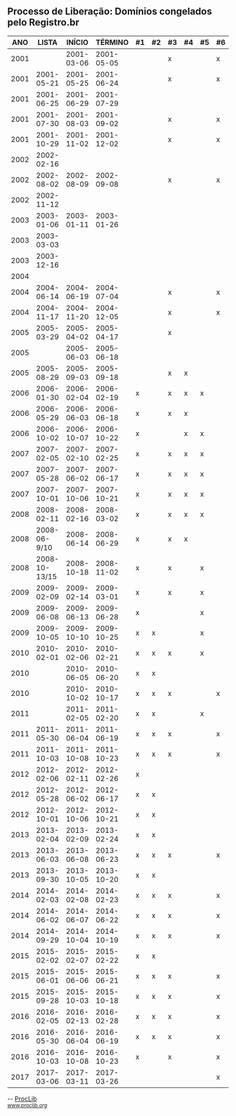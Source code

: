 ## Processo de Liberação: Domínios congelados pelo Registro.br

| ANO  | LISTA         | INÍCIO     | TÉRMINO    | #1 | #2 | #3 | #4 | #5 | #6 | 
|------|---------------|------------|------------|----|----|----|----|----|----| 
| 2001 |               | 2001-03-06 | 2001-05-05 |    |    | x  |    |    | x  | 
| 2001 | 2001-05-21    | 2001-05-25 | 2001-06-24 |    |    | x  |    |    | x  | 
| 2001 | 2001-06-25    | 2001-06-29 | 2001-07-29 |    |    |    |    |    |    | 
| 2001 | 2001-07-30    | 2001-08-03 | 2001-09-02 |    |    | x  |    |    | x  | 
| 2001 | 2001-10-29    | 2001-11-02 | 2001-12-02 |    |    | x  |    |    | x  | 
| 2002 | 2002-02-16    |            |            |    |    |    |    |    |    | 
| 2002 | 2002-08-02    | 2002-08-09 | 2002-09-08 |    |    | x  |    |    | x  | 
| 2002 | 2002-11-12    |            |            |    |    |    |    |    |    | 
| 2003 | 2003-01-06    | 2003-01-11 | 2003-01-26 |    |    |    |    |    |    | 
| 2003 | 2003-03-03    |            |            |    |    |    |    |    |    | 
| 2003 | 2003-12-16    |            |            |    |    |    |    |    |    | 
| 2004 |               |            |            |    |    |    |    |    |    | 
| 2004 | 2004-06-14    | 2004-06-19 | 2004-07-04 |    |    | x  |    |    | x  | 
| 2004 | 2004-11-17    | 2004-11-20 | 2004-12-05 |    |    | x  |    |    | x  | 
| 2005 | 2005-03-29    | 2005-04-02 | 2005-04-17 |    |    | x  |    |    |    | 
| 2005 |               | 2005-06-03 | 2005-06-18 |    |    |    |    |    |    | 
| 2005 | 2005-08-29    | 2005-09-03 | 2005-09-18 |    |    | x  | x  |    |    | 
| 2006 | 2006-01-30    | 2006-02-04 | 2006-02-19 | x  |    | x  | x  | x  |    | 
| 2006 | 2006-05-29    | 2006-06-03 | 2006-06-18 | x  |    | x  | x  |    |    | 
| 2006 | 2006-10-02    | 2006-10-07 | 2006-10-22 | x  |    |    | x  | x  |    | 
| 2007 | 2007-02-05    | 2007-02-10 | 2007-02-25 | x  |    | x  | x  | x  |    | 
| 2007 | 2007-05-28    | 2007-06-02 | 2007-06-17 | x  |    | x  | x  | x  |    | 
| 2007 | 2007-10-01    | 2007-10-06 | 2007-10-21 | x  |    | x  | x  | x  |    | 
| 2008 | 2008-02-11    | 2008-02-16 | 2008-03-02 | x  |    | x  | x  | x  |    | 
| 2008 | 2008-06-9/10  | 2008-06-14 | 2008-06-29 | x  |    | x  | x  |    |    | 
| 2008 | 2008-10-13/15 | 2008-10-18 | 2008-11-02 | x  |    | x  |    | x  |    | 
| 2009 | 2009-02-09    | 2009-02-14 | 2009-03-01 | x  |    | x  |    | x  |    | 
| 2009 | 2009-06-08    | 2009-06-13 | 2009-06-28 | x  |    |    |    | x  |    | 
| 2009 | 2009-10-05    | 2009-10-10 | 2009-10-25 | x  | x  |    |    | x  |    | 
| 2010 | 2010-02-01    | 2010-02-06 | 2010-02-21 | x  | x  | x  |    | x  |    | 
| 2010 |               | 2010-06-05 | 2010-06-20 | x  | x  |    |    |    |    | 
| 2010 |               | 2010-10-02 | 2010-10-17 | x  | x  | x  |    |    | x  | 
| 2011 |               | 2011-02-05 | 2011-02-20 | x  | x  |    |    | x  |    | 
| 2011 | 2011-05-30    | 2011-06-04 | 2011-06-19 | x  | x  | x  |    |    | x  | 
| 2011 | 2011-10-03    | 2011-10-08 | 2011-10-23 | x  | x  | x  |    |    | x  | 
| 2012 | 2012-02-06    | 2012-02-11 | 2012-02-26 | x  |    |    |    |    |    | 
| 2012 | 2012-05-28    | 2012-06-02 | 2012-06-17 | x  | x  |    |    |    |    | 
| 2012 | 2012-10-01    | 2012-10-06 | 2012-10-21 | x  | x  |    |    |    |    | 
| 2013 | 2013-02-04    | 2013-02-09 | 2013-02-24 | x  | x  |    |    |    |    | 
| 2013 | 2013-06-03    | 2013-06-08 | 2013-06-23 | x  | x  | x  |    |    | x  | 
| 2013 | 2013-09-30    | 2013-10-05 | 2013-10-20 | x  | x  |    |    |    |    | 
| 2014 | 2014-02-03    | 2014-02-08 | 2014-02-23 | x  | x  | x  |    |    | x  | 
| 2014 | 2014-06-02    | 2014-06-07 | 2014-06-22 | x  | x  | x  |    |    | x  | 
| 2014 | 2014-09-29    | 2014-10-04 | 2014-10-19 | x  | x  | x  |    |    | x  | 
| 2015 | 2015-02-02    | 2015-02-07 | 2015-02-22 | x  | x  |    |    |    |    | 
| 2015 | 2015-06-01    | 2015-06-06 | 2015-06-21 | x  | x  | x  |    |    | x  | 
| 2015 | 2015-09-28    | 2015-10-03 | 2015-10-18 | x  | x  | x  |    |    | x  | 
| 2016 | 2016-02-05    | 2016-02-13 | 2016-02-28 | x  | x  | x  |    |    | x  | 
| 2016 | 2016-05-30    | 2016-06-04 | 2016-06-19 | x  | x  | x  |    |    | x  | 
| 2016 | 2016-10-03    | 2016-10-08 | 2016-10-23 | x  |    | x  |    |    | x  | 
| 2017 | 2017-03-06    | 2017-03-11 | 2017-03-26 |    |    |    |    |    | x  | 

--
[ProcLib](https://www.proclib.org/) <br/>_<small>www.proclib.org</small>_

